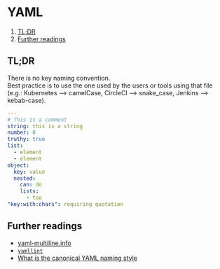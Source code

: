 # YAML

1. [TL;DR](#tldr)
1. [Further readings](#further-readings)

## TL;DR

There is no key naming convention.<br/>
Best practice is to use the one used by the users or tools using that file (e.g.: Kubernetes --> camelCase, CircleCI -->
snake_case, Jenkins --> kebab-case).

```yaml
---
# This is a comment
string: this is a string
number: 0
truthy: true
list:
  - element
  - element
object:
  key: value
  nested:
    can: do
    lists:
      - too
"key:with:chars": requiring quotation
```

## Further readings

- [yaml-multiline.info]
- [`yamllint`][yamllint]
- [What is the canonical YAML naming style]

<!--
  Reference
  ═╬═Time══
  -->

<!-- Knowledge base -->
[yamllint]: yamllint.md

<!-- Others -->
[what is the canonical yaml naming style]: https://stackoverflow.com/questions/22771226/what-is-the-canonical-yaml-naming-style
[yaml-multiline.info]: https://yaml-multiline.info
